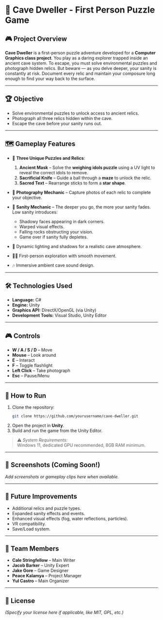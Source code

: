 # 🧭 Cave Dweller - First Person Puzzle Game

## 🎮 Project Overview
**Cave Dweller** is a first-person puzzle adventure developed for a **Computer Graphics class project**. You play as a daring explorer trapped inside an ancient cave system. To escape, you must solve environmental puzzles and photograph hidden relics. But beware — as you delve deeper, your sanity is constantly at risk. Document every relic and maintain your composure long enough to find your way back to the surface.

---

## 🏆 Objective
- Solve environmental puzzles to unlock access to ancient relics.
- Photograph all three relics hidden within the cave.
- Escape the cave before your sanity runs out.

---

## 🗺️ Gameplay Features
- 🧩 **Three Unique Puzzles and Relics**:
  1. **Ancient Mask** – Solve the **weighing idols puzzle** using a UV light to reveal the correct idols to remove.
  2. **Sacrificial Knife** – Guide a ball through a **maze** to unlock the relic.
  3. **Sacred Text** – Rearrange sticks to form a **star shape**.

- 📸 **Photography Mechanic** – Capture photos of each relic to complete your objective.
- 🧠 **Sanity Mechanic** – The deeper you go, the more your sanity fades. Low sanity introduces:
  - Shadowy faces appearing in dark corners.
  - Warped visual effects.
  - Falling rocks obstructing your vision.
  - Game over if sanity fully depletes.

- 🔦 Dynamic lighting and shadows for a realistic cave atmosphere.
- 🏃‍♂️ First-person exploration with smooth movement.
- 🎶 Immersive ambient cave sound design.

---

## 🛠️ Technologies Used
- **Language:** C#
- **Engine:** Unity
- **Graphics API:** DirectX/OpenGL (via Unity)
- **Development Tools:** Visual Studio, Unity Editor

---

## 🎮 Controls
- **W / A / S / D** – Move
- **Mouse** – Look around
- **E** – Interact
- **F** – Toggle flashlight
- **Left Click** – Take photograph
- **Esc** – Pause/Menu

---

## 🚀 How to Run
1. Clone the repository:
    ```bash
    git clone https://github.com/yourusername/cave-dweller.git
    ```
2. Open the project in **Unity**.
3. Build and run the game from the Unity Editor.

> ⚠️ *System Requirements:*  
> Windows 11, dedicated GPU recommended, 8GB RAM minimum.

---

## 📸 Screenshots (Coming Soon!)
_Add screenshots or gameplay clips here when available._

---

## 🧠 Future Improvements
- Additional relics and puzzle types.
- Expanded sanity effects and events.
- Enhanced visual effects (fog, water reflections, particles).
- VR compatibility.
- Save/Load system.

---

## 👥 Team Members
- **Cale Stringfellow** – Main Writer
- **Jacob Barker** – Unity Expert
- **Jake Gore** – Game Designer
- **Peace Kalamya** – Project Manager
- **Yul Castro** – Main Organizer

---

## 📜 License
_(Specify your license here if applicable, like MIT, GPL, etc.)_
